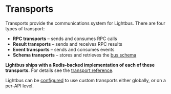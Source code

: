 # Transports

Transports provide the communications system for Lightbus. There are four types
of transport:

* **RPC transports** – sends and consumes RPC calls
* **Result transports** – sends and receives RPC results
* **Event transports** – sends and consumes events
* **Schema transports** – stores and retrieves the [bus schema](schema.md)

**Lightbus ships with a Redis-backed implementation of each of these transports.**
For details see the [transport reference](../reference/transports.md).

Lightbus can be [configured] to use custom transports either globally,
or on a per-API level.

[configured]: ../reference/configuration.md
